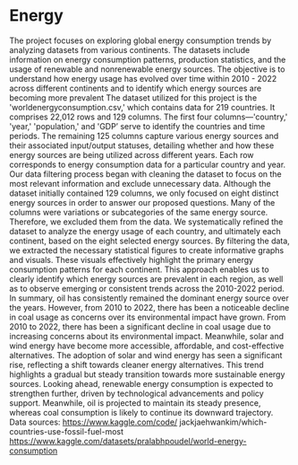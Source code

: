 # Energy
The project focuses on exploring global energy consumption trends by analyzing datasets from various continents. The datasets include information on energy consumption patterns, production statistics, and the usage of renewable and nonrenewable energy sources. The objective is to understand how energy usage has evolved over time within 2010 - 2022  across different continents and to identify which energy sources are becoming more prevalent
The dataset utilized for this project is the 'worldenergyconsumption.csv,' which contains data for 219 countries. It comprises 22,012 rows and 129 columns. The first four columns—'country,' 'year,' 'population,' and 'GDP’ serve to identify the countries and time periods. The remaining 125 columns capture various energy sources and their associated input/output statuses, detailing whether and how these energy sources are being utilized across different years. Each row corresponds to energy consumption data for a particular country and year. Our data filtering process began with cleaning the dataset to focus on the most relevant information and exclude unnecessary data. Although the dataset initially contained 129 columns, we only focused on eight distinct energy sources in order to answer our proposed questions. Many of the columns were variations or subcategories of the same energy source. Therefore, we excluded them from the data.
We systematically refined the dataset to analyze the energy usage of each country, and ultimately each continent, based on the eight selected energy sources. By filtering the data, we extracted the necessary statistical figures to create informative graphs and visuals. These visuals effectively highlight the primary energy consumption patterns for each continent. This approach enables us to clearly identify which energy sources are prevalent in each region, as well as to observe emerging or consistent trends across the 2010-2022 period.
In summary, oil has consistently remained the dominant energy source over the years. However, from 2010 to 2022, there has been a noticeable decline in coal usage as concerns over its environmental impact have grown. From 2010 to 2022, there has been a significant decline in coal usage due to increasing concerns about its environmental impact. Meanwhile, solar and wind energy have become more accessible, affordable, and cost-effective alternatives.
The adoption of solar and wind energy has seen a significant rise, reflecting a shift towards cleaner energy alternatives. This trend highlights a gradual but steady transition towards more sustainable energy sources. Looking ahead, renewable energy consumption is expected to strengthen further, driven by technological advancements and policy support. Meanwhile, oil is projected to maintain its steady presence, whereas coal consumption is likely to continue its downward trajectory.
Data sources:
https://www.kaggle.com/code/ jackjaehwankim/which- countries-use-fossil-fuel-most 
https://www.kaggle.com/datasets/pralabhpoudel/world-energy-consumption
